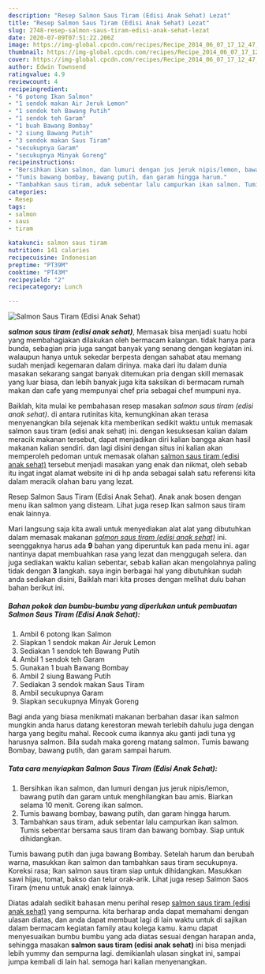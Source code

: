 ```yaml
---
description: "Resep Salmon Saus Tiram (Edisi Anak Sehat) Lezat"
title: "Resep Salmon Saus Tiram (Edisi Anak Sehat) Lezat"
slug: 2748-resep-salmon-saus-tiram-edisi-anak-sehat-lezat
date: 2020-07-09T07:51:22.206Z
image: https://img-global.cpcdn.com/recipes/Recipe_2014_06_07_17_12_47_518_9cd927_original_20131128_084957/751x532cq70/salmon-saus-tiram-edisi-anak-sehat-foto-resep-utama.jpg
thumbnail: https://img-global.cpcdn.com/recipes/Recipe_2014_06_07_17_12_47_518_9cd927_original_20131128_084957/751x532cq70/salmon-saus-tiram-edisi-anak-sehat-foto-resep-utama.jpg
cover: https://img-global.cpcdn.com/recipes/Recipe_2014_06_07_17_12_47_518_9cd927_original_20131128_084957/751x532cq70/salmon-saus-tiram-edisi-anak-sehat-foto-resep-utama.jpg
author: Edwin Townsend
ratingvalue: 4.9
reviewcount: 4
recipeingredient:
- "6 potong Ikan Salmon"
- "1 sendok makan Air Jeruk Lemon"
- "1 sendok teh Bawang Putih"
- "1 sendok teh Garam"
- "1 buah Bawang Bombay"
- "2 siung Bawang Putih"
- "3 sendok makan Saus Tiram"
- "secukupnya Garam"
- "secukupnya Minyak Goreng"
recipeinstructions:
- "Bersihkan ikan salmon, dan lumuri dengan jus jeruk nipis/lemon, bawang putih dan garam untuk menghilangkan bau amis. Biarkan selama 10 menit. Goreng ikan salmon."
- "Tumis bawang bombay, bawang putih, dan garam hingga harum."
- "Tambahkan saus tiram, aduk sebentar lalu campurkan ikan salmon. Tumis sebentar bersama saus tiram dan bawang bombay. Siap untuk dihidangkan."
categories:
- Resep
tags:
- salmon
- saus
- tiram

katakunci: salmon saus tiram 
nutrition: 141 calories
recipecuisine: Indonesian
preptime: "PT39M"
cooktime: "PT43M"
recipeyield: "2"
recipecategory: Lunch

---
```



![Salmon Saus Tiram (Edisi Anak Sehat)](https://img-global.cpcdn.com/recipes/Recipe_2014_06_07_17_12_47_518_9cd927_original_20131128_084957/751x532cq70/salmon-saus-tiram-edisi-anak-sehat-foto-resep-utama.jpg)

<b><i>salmon saus tiram (edisi anak sehat)</i></b>, Memasak bisa menjadi suatu hobi yang membahagiakan dilakukan oleh bermacam kalangan. tidak hanya para bunda, sebagian pria juga sangat banyak yang senang dengan kegiatan ini. walaupun hanya untuk sekedar berpesta dengan sahabat atau memang sudah menjadi kegemaran dalam dirinya. maka dari itu dalam dunia masakan sekarang sangat banyak ditemukan pria dengan skill memasak yang luar biasa, dan lebih banyak juga kita saksikan di bermacam rumah makan dan cafe yang mempunyai chef pria sebagai chef mumpuni nya.

Baiklah, kita mulai ke pembahasan resep masakan <i>salmon saus tiram (edisi anak sehat)</i>. di antara rutinitas kita, kemungkinan akan terasa menyenangkan bila sejenak kita memberikan sedikit waktu untuk memasak salmon saus tiram (edisi anak sehat) ini. dengan kesuksesan kalian dalam meracik makanan tersebut, dapat menjadikan diri kalian bangga akan hasil makanan kalian sendiri. dan lagi disini dengan situs ini kalian akan memperoleh pedoman untuk memasak olahan <u>salmon saus tiram (edisi anak sehat)</u> tersebut menjadi masakan yang enak dan nikmat, oleh sebab itu ingat ingat alamat website ini di hp anda sebagai salah satu referensi kita dalam meracik olahan baru yang lezat.

Resep Salmon Saus Tiram (Edisi Anak Sehat). Anak anak bosen dengan menu ikan salmon yang disteam. Lihat juga resep Ikan salmon saus tiram enak lainnya.


Mari langsung saja kita awali untuk menyediakan alat alat yang dibutuhkan dalam memasak makanan <u><i>salmon saus tiram (edisi anak sehat)</i></u> ini. seenggaknya harus ada <b>9</b> bahan yang diperuntuk kan pada menu ini. agar nantinya dapat membuahkan rasa yang lezat dan menggugah selera. dan juga sediakan waktu kalian sebentar, sebab kalian akan mengolahnya paling tidak dengan <b>3</b> langkah. saya ingin berbagai hal yang dibutuhkan sudah anda sediakan disini, Baiklah mari kita proses dengan melihat dulu bahan bahan berikut ini.

<!--inarticleads1-->

##### Bahan pokok dan bumbu-bumbu yang diperlukan untuk pembuatan Salmon Saus Tiram (Edisi Anak Sehat):

1. Ambil 6 potong Ikan Salmon
1. Siapkan 1 sendok makan Air Jeruk Lemon
1. Sediakan 1 sendok teh Bawang Putih
1. Ambil 1 sendok teh Garam
1. Gunakan 1 buah Bawang Bombay
1. Ambil 2 siung Bawang Putih
1. Sediakan 3 sendok makan Saus Tiram
1. Ambil secukupnya Garam
1. Siapkan secukupnya Minyak Goreng


Bagi anda yang biasa menikmati makanan berbahan dasar ikan salmon mungkin anda harus datang kerestoran mewah terlebih dahulu juga dengan harga yang begitu mahal. Recook cuma ikannya aku ganti jadi tuna yg harusnya salmon. Bila sudah maka goreng matang salmon. Tumis bawang Bombay, bawang putih, dan garam sampai harum. 

<!--inarticleads2-->

##### Tata cara menyiapkan Salmon Saus Tiram (Edisi Anak Sehat):

1. Bersihkan ikan salmon, dan lumuri dengan jus jeruk nipis/lemon, bawang putih dan garam untuk menghilangkan bau amis. Biarkan selama 10 menit. Goreng ikan salmon.
1. Tumis bawang bombay, bawang putih, dan garam hingga harum.
1. Tambahkan saus tiram, aduk sebentar lalu campurkan ikan salmon. Tumis sebentar bersama saus tiram dan bawang bombay. Siap untuk dihidangkan.


Tumis bawang putih dan juga bawang Bombay. Setelah harum dan berubah warna, masukkan ikan salmon dan tambahkan saus tiram secukupnya. Koreksi rasa; Ikan salmon saus tiram siap untuk dihidangkan. Masukkan sawi hijau, tomat, bakso dan telur orak-arik. Lihat juga resep Salmon Saos Tiram (menu untuk anak) enak lainnya. 

Diatas adalah sedikit bahasan menu perihal resep <u>salmon saus tiram (edisi anak sehat)</u> yang sempurna. kita berharap anda dapat memahami dengan ulasan diatas, dan anda dapat membuat lagi di lain waktu untuk di sajikan dalam bermacam kegiatan family atau kolega kamu. kamu dapat menyesuaikan bumbu bumbu yang ada diatas sesuai dengan harapan anda, sehingga masakan <b>salmon saus tiram (edisi anak sehat)</b> ini bisa menjadi lebih yummy dan sempurna lagi. demikianlah ulasan singkat ini, sampai jumpa kembali di lain hal. semoga hari kalian menyenangkan.
